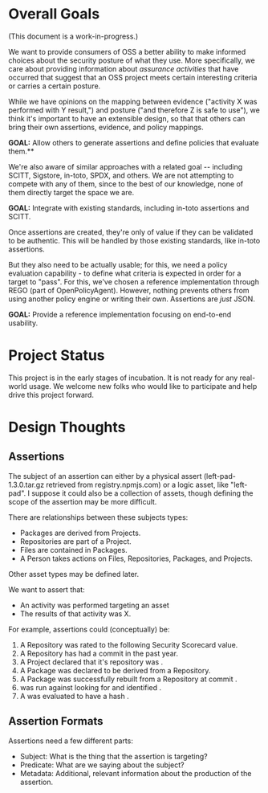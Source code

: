 # Overall Goals

(This document is a work-in-progress.)

We want to provide consumers of OSS a better ability to make informed choices about
the security posture of what they use. More specifically, we care about providing
information about *assurance activities* that have occurred that suggest that an
OSS project meets certain interesting criteria or carries a certain posture.

While we have opinions on the mapping between evidence ("activity X was performed with
Y result,") and posture ("and therefore Z is safe to use"), we think it's important
to have an extensible design, so that that others can bring their own assertions,
evidence, and policy mappings.

**GOAL:** Allow others to generate assertions and define policies that evaluate them.**

We're also aware of similar approaches with a related goal -- including SCITT,
Sigstore, in-toto, SPDX, and others. We are not attempting to compete with any
of them, since to the best of our knowledge, none of them directly target the space
we are.

**GOAL:** Integrate with existing standards, including in-toto assertions and SCITT.

Once assertions are created, they're only of value if they can be validated to be
authentic. This will be handled by those existing standards, like in-toto assertions.

But they also need to be actually usable; for this, we need a policy evaluation
capability - to define what criteria is expected in order for a target to "pass".
For this, we've chosen a reference implementation through REGO (part of
OpenPolicyAgent). However, nothing prevents others from using another policy
engine or writing their own. Assertions are *just* JSON.

**GOAL:** Provide a reference implementation focusing on end-to-end usability.

# Project Status

This project is in the early stages of incubation. It is not ready for any real-world
usage. We welcome new folks who would like to participate and help drive this project
forward.

# Design Thoughts


## Assertions

The subject of an assertion can either by a physical assert (left-pad-1.3.0.tar.gz
retrieved from registry.npmjs.com) or a logic asset, like "left-pad". I suppose it
could also be a collection of assets, though defining the scope of the assertion
may be more difficult.

There are relationships between these subjects types:
* Packages are derived from Projects.
* Repositories are part of a Project.
* Files are contained in Packages.
* A Person takes actions on Files, Repositories, Packages, and Projects.

Other asset types may be defined later.

We want to assert that:

* An activity was performed targeting an asset
* The results of that activity was X.

For example, assertions could (conceptually) be:

1. A Repository was rated to the following Security Scorecard value.
2. A Repository has had a commit in the past year.
3. A Project declared that it's repository was <X>.
4. A Package was declared to be derived from a Repository.
5. A Package was successfully rebuilt from a Repository at commit <X>.
6. <Tool> was run against <Package> looking for <Rules> and identified <Results>.
7. A <File> was evaluated to have a hash <Hash>.

## Assertion Formats

Assertions need a few different parts:

* Subject: What is the thing that the assertion is targeting?
* Predicate: What are we saying about the subject?
* Metadata: Additional, relevant information about the production of the assertion.

